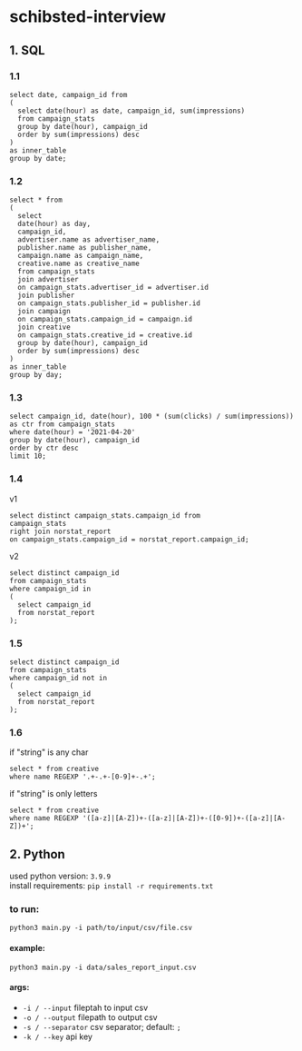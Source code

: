 # schibsted-interview

## 1. SQL

### 1.1
```
select date, campaign_id from
(
  select date(hour) as date, campaign_id, sum(impressions)
  from campaign_stats 
  group by date(hour), campaign_id 
  order by sum(impressions) desc
)
as inner_table
group by date;
```

### 1.2
```
select * from
(
  select
  date(hour) as day,
  campaign_id,
  advertiser.name as advertiser_name,
  publisher.name as publisher_name,
  campaign.name as campaign_name,
  creative.name as creative_name
  from campaign_stats
  join advertiser
  on campaign_stats.advertiser_id = advertiser.id
  join publisher
  on campaign_stats.publisher_id = publisher.id
  join campaign
  on campaign_stats.campaign_id = campaign.id
  join creative
  on campaign_stats.creative_id = creative.id
  group by date(hour), campaign_id
  order by sum(impressions) desc
) 
as inner_table
group by day;
```

### 1.3
```
select campaign_id, date(hour), 100 * (sum(clicks) / sum(impressions)) as ctr from campaign_stats
where date(hour) = '2021-04-20'
group by date(hour), campaign_id
order by ctr desc
limit 10;
```

### 1.4
v1
```
select distinct campaign_stats.campaign_id from
campaign_stats
right join norstat_report
on campaign_stats.campaign_id = norstat_report.campaign_id;
```

v2
```
select distinct campaign_id
from campaign_stats 
where campaign_id in 
(
  select campaign_id 
  from norstat_report
);
```

### 1.5
```
select distinct campaign_id 
from campaign_stats 
where campaign_id not in 
(
  select campaign_id 
  from norstat_report
);
```

### 1.6

if "string" is any char
```
select * from creative
where name REGEXP '.+-.+-[0-9]+-.+';
```

if "string" is only letters
```
select * from creative
where name REGEXP '([a-z]|[A-Z])+-([a-z]|[A-Z])+-([0-9])+-([a-z]|[A-Z])+';
```

## 2. Python

used python version: ```3.9.9``` <br>
install requirements: ```pip install -r requirements.txt``` <br>

### to run: <br>
```python3 main.py -i path/to/input/csv/file.csv```

#### example: 
```python3 main.py -i data/sales_report_input.csv```

#### args:
- `-i / --input` fileptah to input csv
- `-o / --output` filepath to output csv
- `-s / --separator` csv separator; default: `;`
- `-k / --key` api key



